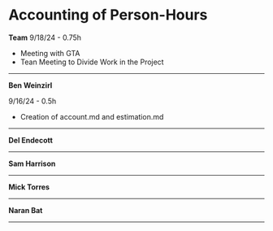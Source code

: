 # Accounting of Person-Hours

**Team**
9/18/24 - 0.75h

* Meeting with GTA
* Tean Meeting to Divide Work in the Project
---

**Ben Weinzirl**

9/16/24 - 0.5h

* Creation of account.md and estimation.md
 
---

**Del Endecott**

---

**Sam Harrison**

---

**Mick Torres**

---

**Naran Bat**

---
